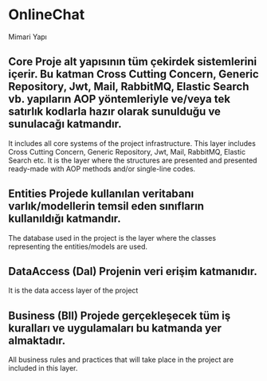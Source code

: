 # OnlineChat
Mimari Yapı

Core
Proje alt yapısının tüm çekirdek sistemlerini içerir.
Bu katman Cross Cutting Concern, Generic Repository, Jwt, Mail, RabbitMQ, Elastic Search vb. yapıların AOP yöntemleriyle ve/veya tek satırlık kodlarla hazır olarak sunulduğu ve sunulacağı katmandır.
--
It includes all core systems of the project infrastructure.
This layer includes Cross Cutting Concern, Generic Repository, Jwt, Mail, RabbitMQ, Elastic Search etc. It is the layer where the structures are presented and presented ready-made with AOP methods and/or single-line codes. 

Entities
Projede kullanılan veritabanı varlık/modellerin temsil eden sınıfların kullanıldığı katmandır. 
--
The database used in the project is the layer where the classes representing the entities/models are used. 


DataAccess (Dal)
Projenin veri erişim katmanıdır.
--
It is the data access layer of the project

Business (Bll)
Projede gerçekleşecek tüm iş kuralları ve uygulamaları bu katmanda yer almaktadır.
--
All business rules and practices that will take place in the project are included in this layer. 
